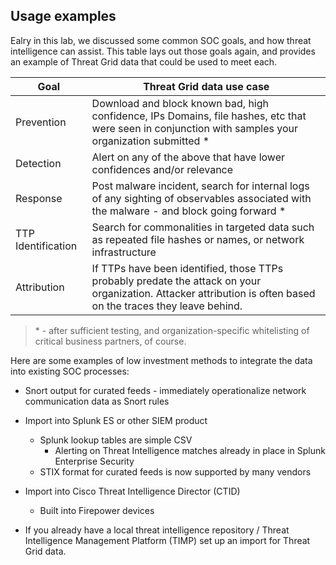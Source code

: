 
## Usage examples

Ealry in this lab, we discussed some common SOC goals, and how threat intelligence can assist. This table lays out those goals again, and provides an example of Threat Grid data that could be used to meet each.

|Goal|Threat Grid data use case|
|-|-|
|Prevention| Download and block known bad, high confidence, IPs Domains, file hashes, etc that were seen in conjunction with samples your organization submitted \*|
|Detection| Alert on any of the above that have lower confidences and/or relevance|
|Response| Post malware incident, search for internal logs of any sighting of observables associated with the malware - and block going forward \*|
|TTP Identification| Search for commonalities in targeted data such as repeated file hashes or names, or network infrastructure|
|Attribution| If TTPs have been identified, those TTPs probably predate the attack on your organization. Attacker attribution is often based on the traces they leave behind.

> \* - after sufficient testing, and organization-specific whitelisting of critical business partners, of course.

Here are some examples of low investment methods to integrate the data into existing SOC processes:

-   Snort output for curated feeds - immediately operationalize network communication data as Snort rules

-   Import into Splunk ES or other SIEM product
    - Splunk lookup tables are simple CSV
      - Alerting on Threat Intelligence matches already in place in Splunk Enterprise Security
    - STIX format for curated feeds is now supported by many vendors
    
-   Import into Cisco Threat Intelligence Director (CTID)
    - Built into Firepower devices
    
-   If you already have a local threat intelligence repository / Threat Intelligence Management Platform (TIMP) set up an import for Threat Grid data.
